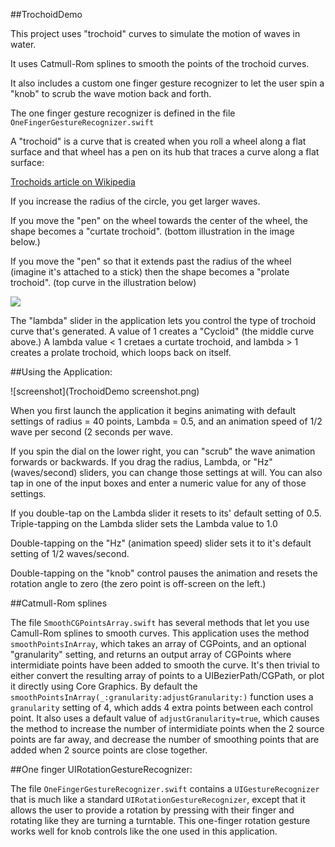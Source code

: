 ##TrochoidDemo

This project uses "trochoid" curves to simulate the motion of waves in water.

It uses Catmull-Rom splines to smooth the points of the trochoid curves.

It also includes a custom one finger gesture recognizer to let the user spin a "knob" to scrub the wave motion back and forth.

The one finger gesture recognizer is defined in the file `OneFingerGestureRecognizer.swift`

A "trochoid" is a curve that is created when you roll a wheel along a flat surface and that wheel has a pen on its hub that traces a curve along a flat surface:

[Trochoids article on Wikipedia](https://en.wikipedia.org/wiki/Trochoid)

If you increase the radius of the circle, you get larger waves.

If you move the "pen" on the wheel towards the center of the wheel, the shape becomes a "curtate trochoid". (bottom illustration in the image below.)

If you move the "pen" so that it extends past the radius of the wheel (imagine it's attached to a stick) then the shape becomes a "prolate trochoid". (top curve in the illustration below)



![](https://upload.wikimedia.org/wikipedia/commons/f/f0/Cycloids.svg)

The "lambda" slider in the application lets you control the type of trochoid curve that's generated. A value of 1 creates a "Cycloid" (the middle curve above.) A lambda value < 1 cretaes a curtate trochoid, and lambda > 1 creates a prolate trochoid, which loops back on itself.

##Using the Application:

![screenshot](TrochoidDemo screenshot.png)

When you first launch the application it begins animating with default settings of radius = 40 points, Lambda = 0.5, and an animation speed of 1/2 wave per second (2 seconds per wave.

If you spin the dial on the lower right, you can "scrub" the wave animation forwards or backwards. If you drag the radius, Lambda, or "Hz" (waves/second) sliders, you can change those settings at will. You can also tap in one of the input boxes and enter a numeric value for any of those settings.

If you double-tap on the Lambda slider it resets to its' default setting of 0.5. Triple-tapping on the Lambda slider sets the Lambda value to 1.0

Double-tapping on the "Hz" (animation speed) slider sets it to it's default setting of 1/2 waves/second.

Double-tapping on the "knob" control pauses the animation and resets the rotation angle to zero (the zero point is off-screen on the left.)

##Catmull-Rom splines

The file `SmoothCGPointsArray.swift` has several methods that let you use Camull-Rom splines to smooth curves. This application uses the method `smoothPointsInArray`, which takes an array of CGPoints, and an optional "granularity" setting, and returns an output array of CGPoints where intermidiate points have been added to smooth the curve. It's then trivial to either convert the resulting array of points to a UIBezierPath/CGPath, or plot it directly using Core Graphics. By default the `smoothPointsInArray(_:granularity:adjustGranularity:)` function uses a `granularity` setting of 4, which adds 4 extra points between each control point. It also uses a default value of `adjustGranularity=true`, which causes the method to increase the number of intermidiate points when the 2 source points are far away, and decrease the number of smoothing points that are added when 2 source points are close together.

##One finger UIRotationGestureRecognizer:

The file `OneFingerGestureRecognizer.swift` contains a `UIGestureRecognizer` that is much like a standard `UIRotationGestureRecognizer`, except that it allows the user to provide a rotation by pressing with their finger and rotating like they are turning a turntable. This one-finger rotation gesture works well for knob controls like the one used in this application.